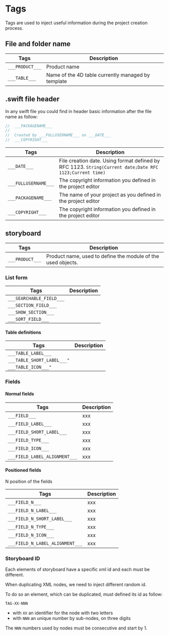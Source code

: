 
# Tags

Tags are used to inject useful information during the project creation process.

## File and folder name

|Tags|Description|
|---|---|
|`___PRODUCT___`|Product name|
|`___TABLE___`|Name of the 4D table currently managed by template|

## .swift file header

In any swift file you could find in header basic information after the file name as follow:

```swift
//  ___PACKAGENAME___
//
//  Created by ___FULLUSERNAME___ on ___DATE___
//  ___COPYRIGHT___
```

|Tags|Description|
|---|---|
|`___DATE___`| File creation date. Using format defined by RFC 1123. `String(Current date;Date RFC 1123;Current time)`|
|`___FULLUSERNAME___`|The copyright information you defined in the project editor|
|`___PACKAGENAME___`|The name of your project as you defined in the project editor|
|`___COPYRIGHT___`|The copyright information you defined in the project editor|


## storyboard

|Tags|Description|
|---|---|
|`___PRODUCT___`|Product name, used to define the module of the used objects.|

### List form

|Tags|Description|
|---|---|
|`___SEARCHABLE_FIELD___`| |
|`___SECTION_FIELD___`| |
|`___SHOW_SECTION___`| |
|`___SORT_FIELD___`| |
			
			
#### Table definitions
|Tags|Description|
|---|---|
|`___TABLE_LABEL___`| |
|`___TABLE_SHORT_LABEL___"`| |
|`___TABLE_ICON___"`| |

### Fields

#### Normal fields
|Tags|Description|
|---|---|
|`___FIELD___`|xxx|
|`___FIELD_LABEL___`|xxx|
|`___FIELD_SHORT_LABEL___`|xxx|
|`___FIELD_TYPE___`|xxx|
|`___FIELD_ICON___`|xxx|
|`___FIELD_LABEL_ALIGNMENT___`|xxx|

#### Positioned fields

N position of the fields

|Tags|Description|
|---|---|
|`___FIELD_N___`|xxx|
|`___FIELD_N_LABEL___`|xxx|
|`___FIELD_N_SHORT_LABEL___`|xxx|
|`___FIELD_N_TYPE___`|xxx|
|`___FIELD_N_ICON___`|xxx|
|`___FIELD_N_LABEL_ALIGNMENT___`|xxx|

### Storyboard ID

Each elements of storyboard have a specific xml id and each must be different.

When duplicating XML nodes, we need to inject different random id.

To do so an element, which can be duplicated, must defined its id as follow: 

`TAG-XX-NNN`
- with `XX` an identifier for the node with two letters
- with `NNN` an unique number by sub-nodes, on three digits

The `NNN` numbers used by nodes must be consecutive and start by 1.


